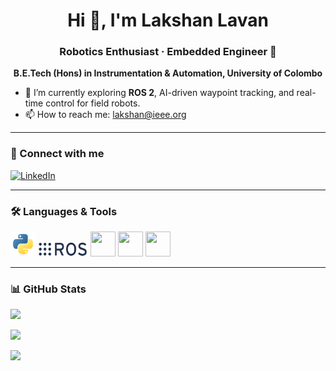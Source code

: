 <h1 align="center">Hi 👋, I'm Lakshan Lavan</h1>

<h3 align="center">Robotics Enthusiast · Embedded Engineer 🤖</h3>

<p align="center">
  <strong>B.E.Tech (Hons) in Instrumentation & Automation, University of Colombo</strong>
</p>

- 🌱 I’m currently exploring <strong>ROS 2</strong>, AI-driven waypoint tracking, and real-time control for field robots.  
- 📫 How to reach me: <a href="mailto:lakshan@ieee.org">lakshan@ieee.org</a>

---

### 🔗 Connect with me

<p align="left">
  <a href="https://www.linkedin.com/in/lakshan29/" target="_blank">
    <img src="https://raw.githubusercontent.com/rahuldkjain/github-profile-readme-generator/master/src/images/icons/Social/linked-in-alt.svg" 
         alt="LinkedIn" height="30" width="30"/>
  </a>
</p>

---

### 🛠️ Languages & Tools

<p align="left">
  <img src="https://raw.githubusercontent.com/devicons/devicon/master/icons/python/python-original.svg" width="40" height="40" />
  <img src="https://github.com/lakshanlavan/lakshanlavan/blob/main/logos/ros_icon.png" width="80" height="24" />
  <img src="https://github.com/lakshanlavan/lakshanlavan/blob/main/logos/arduino.svg" width="40" height="40" />
  <img src="https://github.com/lakshanlavan/lakshanlavan/blob/main/logos/espidf.svg" width="40" height="40" />
  <img src="https://github.com/lakshanlavan/lakshanlavan/blob/main/logos/kicad.svg" width="40" height="40" />
</p>

---

### 📊 GitHub Stats

<p align="left">
  <img src="https://github-readme-stats.vercel.app/api/top-langs?username=lakshanlavan&show_icons=true&layout=compact&theme=dark" />
</p>
<p align="left">
  <img src="https://github-readme-stats.vercel.app/api?username=lakshanlavan&show_icons=true&theme=dark" />
</p>

<p align="left">
  <img src="https://komarev.com/ghpvc/?username=lakshanlavan&label=Profile%20views&color=0e75b6&style=flat"/>
</p>

